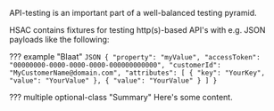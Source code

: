 API-testing is an important part of a well-balanced testing pyramid.

HSAC contains fixtures for testing http(s)-based API's with e.g. JSON payloads like the following:

??? example "Blaat"
    ```JSON
    {
      "property": "myValue",
      "accessToken": "00000000-0000-0000-0000-000000000000",
      "customerId": "MyCustomerName@domain.com",
      "attributes": [
        {
          "key": "YourKey",
          "value": "YourValue"
        },
        {
          "value": "YourValue"
        }
      ]
    }
    ``` 

??? multiple optional-class "Summary"
    Here's some content.


